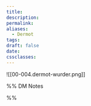 ```yaml
---
title: 
description: 
permalink: 
aliases:
  - Dermot
tags: 
draft: false
date: 
cssclasses:
---
```

![[00-004.dermot-wurder.png]] 


%% DM Notes



%%
